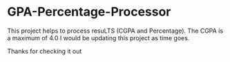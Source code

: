 # GPA-Percentage-Processor
This project helps to process resuLTS (CGPA and Percentage).
The CGPA is a maximum of 4.0
I would be updating this project as time goes.

Thanks for checking it out